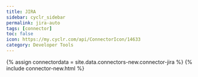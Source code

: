 ```yaml
---
title: JIRA
sidebar: cyclr_sidebar
permalink: jira-auto
tags: [connector]
toc: false
icon: https://my.cyclr.com/api/ConnectorIcon/14633
category: Developer Tools
---
```

{% assign connectordata = site.data.connectors-new.connector-jira %}
{% include connector-new.html %}	